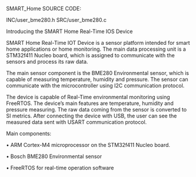 SMART_Home
SOURCE CODE:

INC/user_bme280.h SRC/user_bme280.c

Introducing the SMART Home Real-Time IOS Device

SMART Home Real-Time IOT Device is a sensor platform intended for smart home applications or home monitoring. The main data processing unit is a STM32f411 Nucleo board, which is assigned to communicate with the sensors and process its raw data.

The main sensor component is the BME280 Environmental sensor, which is capable of measuring temperature, humidity and pressure. The sensor can communicate with the microcontroller using I2C communication protocol.

The device is capable of Real-Time environmental monitoring using FreeRTOS. The device’s main features are temperature, humidity and pressure measuring. The raw data coming from the sensor is converted to SI metrics. After connecting the device with USB, the user can see the measured data sent with USART communication protocol.

Main components:

• ARM Cortex-M4 microprocessor on the STM32f411 Nucleo board.

• Bosch BME280 Environmental sensor

• FreeRTOS for real-time operation software
